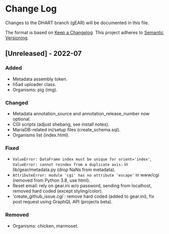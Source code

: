 # Change Log

Changes to the DHART branch (gEAR) will be documented in this file.

The format is based on [Keep a Changelog](http://keepachangelog.com/).
This project adheres to [Semantic Versioning](http://semver.org/).

## [Unreleased] - 2022-07

### Added
- Metadata assembly token.
- h5ad uploader class.
- Organisms: pig (img).

### Changed
- Metadata annotation_source and annotation_release_number now optional.
- CGI scripts (adjust shebang, see install notes).
- MariaDB-related ini/setup files (create_schema.sql).
- Organisms list (index.html).

### Fixed
- `ValueError: DataFrame index must be unique for orient='index'`, `ValueError: cannot reindex from a duplicate axis:` in lib/gear/metadata.py (drop NaNs from metadata).
- `AttributeError: module 'cgi' has no attribute 'escape'` in www/cgi (removed from Python 3.8, use html).
- Reset email: rely on gear.ini w/o password, sending from localhost, removed hard coded (except styling/color).
- 'create_github_issue.cgi`: remove hard coded (added to gear.ini), fix post request using GraphQL API (projects beta).

### Removed
- Organisms: chicken, marmoset.
